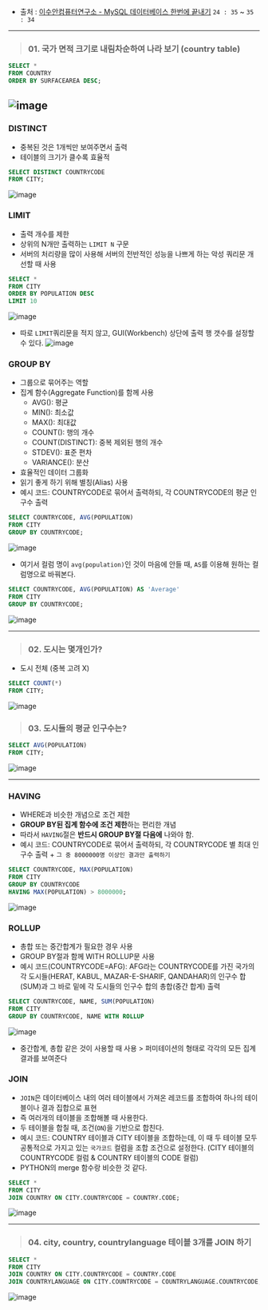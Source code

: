 - 출처 : [이수안컴퓨터연구소 - MySQL 데이터베이스 한번에 끝내기](https://www.youtube.com/watch?v=vgIc4ctNFbc)  `24 : 35` ~ `35 : 34`
---
> ### 01. 국가 면적 크기로 내림차순하여 나라 보기 (country table)
```SQL 
SELECT *
FROM COUNTRY
ORDER BY SURFACEAREA DESC;

```
![image](https://user-images.githubusercontent.com/74661937/148070123-b186071a-8f9c-4089-ab94-0f97400bd804.png)
---


### DISTINCT
- 중복된 것은 1개씩만 보여주면서 출력
- 테이블의 크기가 클수록 효율적
```sql
SELECT DISTINCT COUNTRYCODE
FROM CITY;
```
![image](https://user-images.githubusercontent.com/74661937/148070078-76417643-8795-4572-a26b-71707639f9e9.png)


### LIMIT
- 출력 개수를 제한
- 상위의 N개만 출력하는 `LIMIT N` 구문
- 서버의 처리량을 많이 사용해 서버의 전반적인 성능을 나쁘게 하는 악성 쿼리문 개선할 때 사용
```sql
SELECT * 
FROM CITY
ORDER BY POPULATION DESC
LIMIT 10
```
![image](https://user-images.githubusercontent.com/74661937/148070500-f9f2c9be-0056-4733-a431-3ab3c190dcb3.png)

- 따로 `LIMIT`쿼리문을 적지 않고, GUI(Workbench) 상단에 출력 행 갯수를 설정할 수 있다.
![image](https://user-images.githubusercontent.com/74661937/148070869-69e91b1b-9a2c-4c93-b907-bbcf31582a55.png)



### GROUP BY
- 그룹으로 묶어주는 역할
- 집계 함수(Aggregate Function)를 함께 사용
  - AVG(): 평균
  - MIN(): 최소값
  - MAX(): 최대값
  - COUNT(): 행의 개수
  - COUNT(DISTINCT): 중복 제외된 행의 개수
  - STDEV(): 표준 편차
  - VARIANCE(): 분산
- 효율적인 데이터 그룹화
- 읽기 좋게 하기 위해 별칭(Alias) 사용
- 예시 코드: COUNTRYCODE로 묶어서 출력하되, 각 COUNTRYCODE의 평균 인구수 출력
```SQL
SELECT COUNTRYCODE, AVG(POPULATION)
FROM CITY
GROUP BY COUNTRYCODE;
```
![image](https://user-images.githubusercontent.com/74661937/148073137-3349db31-87c5-45ce-abe1-d1a32b355c1e.png)

- 여기서 컬럼 명이 `avg(population)`인 것이 마음에 안들 때, `AS`를 이용해 원하는 컬럼명으로 바꿔본다.
```SQL
SELECT COUNTRYCODE, AVG(POPULATION) AS 'Average'
FROM CITY
GROUP BY COUNTRYCODE;
```
![image](https://user-images.githubusercontent.com/74661937/148073396-9d017701-fe0b-4697-b5ef-28e343260fcf.png)

---
> ### 02. 도시는 몇개인가?

- 도시 전체 (중복 고려 X)
```SQL 
SELECT COUNT(*)
FROM CITY;
```
![image](https://user-images.githubusercontent.com/74661937/148074557-2d0f8fd8-5002-4587-8d00-4f82c4ffe6df.png)



> ### 03. 도시들의 평균 인구수는?
```SQL
SELECT AVG(POPULATION)
FROM CITY;
```
![image](https://user-images.githubusercontent.com/74661937/148074950-19b8851a-53b5-4d55-826a-18218042e3f4.png)

---
### HAVING
- WHERE과 비슷한 개념으로 조건 제한
- **GROUP BY된 집계 함수에 조건 제한**하는 편리한 개념
- 따라서 `HAVING`절은 **반드시 GROUP BY절 다음에** 나와야 함. 
- 예시 코드: COUNTRYCODE로 묶어서 출력하되, 각 COUNTRYCODE 별 최대 인구수 출력 + `그 중 8000000명 이상인 결과만 출력하기`
```SQL
SELECT COUNTRYCODE, MAX(POPULATION)
FROM CITY
GROUP BY COUNTRYCODE
HAVING MAX(POPULATION) > 8000000;
```
![image](https://user-images.githubusercontent.com/74661937/148076587-a1917fe8-b44c-4cdf-ba2c-8cc1406b1421.png)


### ROLLUP
- 총합 또는 중간합계가 필요한 경우 사용
- GROUP BY절과 함께 WITH ROLLUP문 사용
- 예시 코드(COUNTRYCODE=AFG): AFG라는 COUNTRYCODE를 가진 국가의 각 도시들(HERAT, KABUL, MAZAR-E-SHARIF, QANDAHAR)의 인구수 합(SUM)과 그 바로 밑에 각 도시들의 인구수 합의 총합(중간 합계) 출력
```SQL
SELECT COUNTRYCODE, NAME, SUM(POPULATION)
FROM CITY
GROUP BY COUNTRYCODE, NAME WITH ROLLUP
```
![image](https://user-images.githubusercontent.com/74661937/148077173-4ada82b6-9c5e-4e42-a8bf-c2800f437afd.png)

- 중간합계, 총합 같은 것이 사용할 때 사용 > 퍼미테이션의 형태로 각각의 모든 집계 결과를 보여준다


### JOIN
- `JOIN`은 데이터베이스 내의 여러 테이블에서 가져온 레코드를 조합하여 하나의 테이블이나 결과 집합으로 표현
- 즉 여러개의 테이블을 조합해볼 때 사용한다.
- 두 테이블을 합칠 때, 조건(`ON`)을 기반으로 합친다.
- 예시 코드: COUNTRY 테이블과 CITY 테이블을 조합하는데, 이 때 두 테이블 모두 공통적으로 가지고 있는 `국가코드` 컬럼을 조합 조건으로 설정한다. (CITY 테이블의 COUNTRYCODE 컬럼 & COUNTRY 테이블의 CODE 컬럼)
- PYTHON의 merge 함수랑 비슷한 것 같다.
```SQL
SELECT *
FROM CITY
JOIN COUNTRY ON CITY.COUNTRYCODE = COUNTRY.CODE;
```
![image](https://user-images.githubusercontent.com/74661937/148078492-f80b2206-1c7c-4a8c-9117-54af74294f96.png)

---
> ### 04. city, country, countrylanguage 테이블 3개를 JOIN 하기
```SQL
SELECT *
FROM CITY
JOIN COUNTRY ON CITY.COUNTRYCODE = COUNTRY.CODE
JOIN COUNTRYLANGUAGE ON CITY.COUNTRYCODE = COUNTRYLANGUAGE.COUNTRYCODE;
```
![image](https://user-images.githubusercontent.com/74661937/148078893-a41df0c2-7c42-4adb-ae2d-9d60c5dde47a.png)





